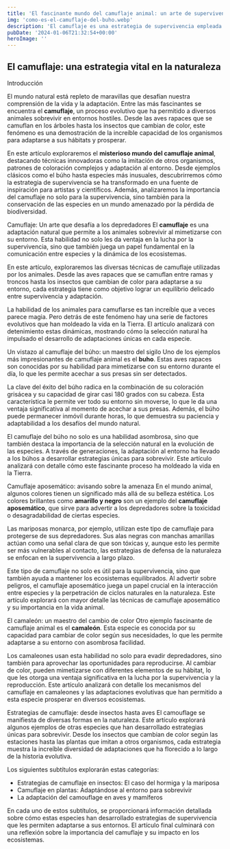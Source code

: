 ```yaml
---
title: 'El fascinante mundo del camuflaje animal: un arte de supervivencia - Camuflaje Militar'
img: 'como-es-el-camuflaje-del-buho.webp'
description: 'El camuflaje es una estrategia de supervivencia empleada por animales para ocultarse de depredadores o acechar a sus presas. Esta habilidad, conocida como'
pubDate: '2024-01-06T21:32:54+00:00'
heroImage: ''
---
```

    
  ## El camuflaje: una estrategia vital en la naturaleza

Introducción

El mundo natural está repleto de maravillas que desafían nuestra comprensión de la vida y la adaptación. Entre las más fascinantes se encuentra el **camuflaje**, un proceso evolutivo que ha permitido a diversos animales sobrevivir en entornos hostiles. Desde las aves rapaces que se camuflan en los árboles hasta los insectos que cambian de color, este fenómeno es una demostración de la increíble capacidad de los organismos para adaptarse a sus hábitats y prosperar.

En este artículo exploraremos el **misterioso mundo del camuflaje animal**, destacando técnicas innovadoras como la imitación de otros organismos, patrones de coloración complejos y adaptación al entorno. Desde ejemplos clásicos como el búho hasta especies más inusuales, descubrirremos cómo la estrategia de supervivencia se ha transformado en una fuente de inspiración para artistas y científicos. Además, analizaremos la importancia del camuflaje no solo para la supervivencia, sino también para la conservación de las especies en un mundo amenazado por la pérdida de biodiversidad.

Camuflaje: Un arte que desafía a los depredadores
El **camuflaje** es una adaptación natural que permite a los animales sobrevivir al mimetizarse con su entorno. Esta habilidad no solo les da ventaja en la lucha por la supervivencia, sino que también juega un papel fundamental en la comunicación entre especies y la dinámica de los ecosistemas.

En este artículo, exploraremos las diversas técnicas de camuflaje utilizadas por los animales. Desde las aves rapaces que se camuflan entre ramas y troncos hasta los insectos que cambian de color para adaptarse a su entorno, cada estrategia tiene como objetivo lograr un equilibrio delicado entre supervivencia y adaptación.

La habilidad de los animales para camuflarse es tan increíble que a veces parece magia. Pero detrás de este fenómeno hay una serie de factores evolutivos que han moldeado la vida en la Tierra. El artículo analizará con detenimiento estas dinámicas, mostrando cómo la selección natural ha impulsado el desarrollo de adaptaciones únicas en cada especie.

Un vistazo al camuflaje del búho: un maestro del sigilo
Uno de los ejemplos más impresionantes de camuflaje animal es el **buho**. Estas aves rapaces son conocidas por su habilidad para mimetizarse con su entorno durante el día, lo que les permite acechar a sus presas sin ser detectados.

La clave del éxito del búho radica en la combinación de su coloración grisácea y su capacidad de girar casi 180 grados con su cabeza. Esta característica le permite ver todo su entorno sin moverse, lo que le da una ventaja significativa al momento de acechar a sus presas. Además, el búho puede permanecer inmóvil durante horas, lo que demuestra su paciencia y adaptabilidad a los desafíos del mundo natural.

El camuflaje del búho no solo es una habilidad asombrosa, sino que también destaca la importancia de la selección natural en la evolución de las especies. A través de generaciones, la adaptación al entorno ha llevado a los búhos a desarrollar estrategias únicas para sobrevivir. Este artículo analizará con detalle cómo este fascinante proceso ha moldeado la vida en la Tierra.

Camuflaje aposemático: avisando sobre la amenaza
En el mundo animal, algunos colores tienen un significado más allá de su belleza estética. Los colores brillantes como **amarillo y negro** son un ejemplo del **camuflaje aposemático**, que sirve para advertir a los depredadores sobre la toxicidad o desagradabilidad de ciertas especies.

Las mariposas monarca, por ejemplo, utilizan este tipo de camuflaje para protegerse de sus depredadores. Sus alas negras con manchas amarillas actúan como una señal clara de que son tóxicas y, aunque esto les permite ser más vulnerables al contacto, las estrategias de defensa de la naturaleza se enfocan en la supervivencia a largo plazo.

Este tipo de camuflaje no solo es útil para la supervivencia, sino que también ayuda a mantener los ecosistemas equilibrados. Al advertir sobre peligros, el camuflaje aposemático juega un papel crucial en la interacción entre especies y la perpetración de ciclos naturales en la naturaleza. Este artículo explorará con mayor detalle las técnicas de camuflaje aposemático y su importancia en la vida animal.

El camaleón: un maestro del cambio de color
Otro ejemplo fascinante de camuflaje animal es el **camaleón**. Esta especie es conocida por su capacidad para cambiar de color según sus necesidades, lo que les permite adaptarse a su entorno con asombrosa facilidad.

Los camaleones usan esta habilidad no solo para evadir depredadores, sino también para aprovechar las oportunidades para reproducirse. Al cambiar de color, pueden mimetizarse con diferentes elementos de su hábitat, lo que les otorga una ventaja significativa en la lucha por la supervivencia y la reproducción. Este artículo analizará con detalle los mecanismos del camuflaje en camaleones y las adaptaciones evolutivas que han permitido a esta especie prosperar en diversos ecosistemas.

Estrategias de camuflaje: desde insectos hasta aves
El camouflage se manifiesta de diversas formas en la naturaleza. Este artículo explorará algunos ejemplos de otras especies que han desarrollado estrategias únicas para sobrevivir. Desde los insectos que cambian de color según las estaciones hasta las plantas que imitan a otros organismos, cada estrategia muestra la increíble diversidad de adaptaciones que ha florecido a lo largo de la historia evolutiva.

Los siguientes subtítulos explorarán estas categorías:
* Estrategias de camuflaje en insectos: El caso del hormiga y la mariposa
* Camuflaje en plantas: Adaptándose al entorno para sobrevivir
* La adaptación del camouflage en aves y mamíferos

En cada uno de estos subtítulos, se proporcionará información detallada sobre cómo estas especies han desarrollado estrategias de supervivencia que les permiten adaptarse a sus entornos. El artículo final culminará con una reflexión sobre la importancia del camuflaje y su impacto en los ecosistemas.
  